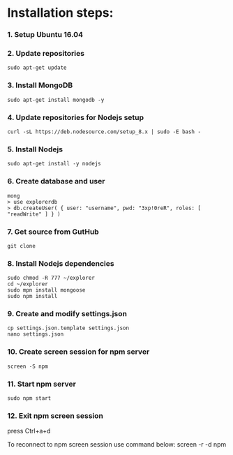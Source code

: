 Installation steps:
===================

### 1. Setup Ubuntu 16.04

### 2. Update repositories
    sudo apt-get update
 
### 3. Install MongoDB
    sudo apt-get install mongodb -y
 
### 4. Update repositories for Nodejs setup
    curl -sL https://deb.nodesource.com/setup_8.x | sudo -E bash -
 
### 5. Install Nodejs
    sudo apt-get install -y nodejs
 
### 6. Create database and user
    mong
    > use explorerdb
    > db.createUser( { user: "username", pwd: "3xp!0reR", roles: [ "readWrite" ] } )
 
### 7. Get source from GutHub
    git clone 
 
### 8. Install Nodejs dependencies
    sudo chmod -R 777 ~/explorer
    cd ~/explorer
    sudo mpn install mongoose
    sudo npm install
 
### 9. Create and modify settings.json
    cp settings.json.template settings.json
    nano settings.json
 
### 10. Create screen session for npm server
    screen -S npm

### 11. Start npm server
    sudo npm start
 
### 12. Exit npm screen session
 press Ctrl+a+d

 To reconnect to npm screen session use command below:
    screen -r -d npm
     
